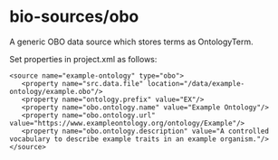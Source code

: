 # bio-sources/obo
A generic OBO data source which stores terms as OntologyTerm.

Set properties in project.xml as follows:
```
<source name="example-ontology" type="obo">
   <property name="src.data.file" location="/data/example-ontology/example.obo"/>
   <property name="ontology.prefix" value="EX"/>
   <property name="obo.ontology.name" value="Example Ontology"/>
   <property name="obo.ontology.url" value="https://www.exampleontology.org/ontology/Example"/>
   <property name="obo.ontology.description" value="A controlled vocabulary to describe example traits in an example organism."/>
</source>
```
